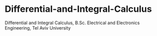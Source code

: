 # Differential-and-Integral-Calculus
Differential and Integral Calculus, B.Sc. Electrical and Electronics Engineering, Tel Aviv University
